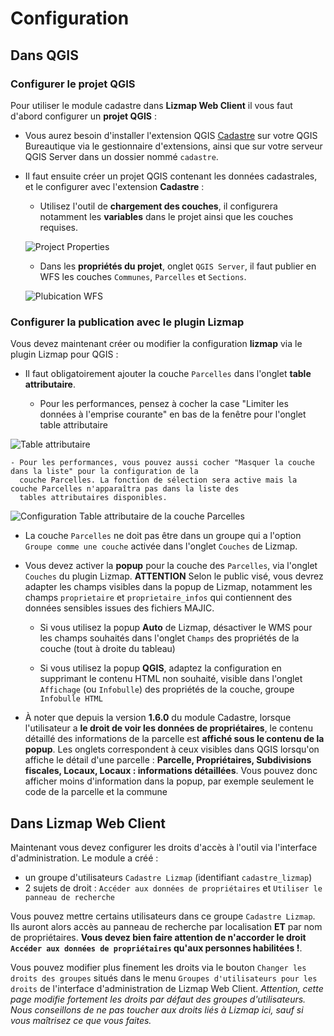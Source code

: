 # Configuration

## Dans QGIS

### Configurer le projet QGIS

Pour utiliser le module cadastre dans **Lizmap Web Client** il vous faut d'abord configurer un **projet QGIS** :

* Vous aurez besoin d'installer l'extension QGIS [Cadastre](https://github.com/3liz/QgisCadastrePlugin)
sur votre QGIS Bureautique via le gestionnaire d'extensions, ainsi que sur votre serveur QGIS Server
dans un dossier nommé `cadastre`.

* Il faut ensuite créer un projet QGIS contenant les données cadastrales, et le configurer
avec l'extension **Cadastre** :

    - Utilisez l'outil de **chargement des couches**, il configurera notamment les **variables** dans le projet
  ainsi que les couches requises.

    ![Project Properties](media/load_data.png)

    - Dans les **propriétés du projet**, onglet `QGIS Server`, il faut publier en WFS les couches
  `Communes`, `Parcelles` et `Sections`.

    ![Plubication WFS](media/wfs_properties.png)

### Configurer la publication avec le plugin Lizmap

Vous devez maintenant créer ou modifier la configuration **lizmap** via le plugin Lizmap pour QGIS :

* Il faut obligatoirement ajouter la couche `Parcelles` dans l'onglet **table attributaire**.

    - Pour les performances, pensez à cocher la case "Limiter les données à l'emprise courante" en bas de la fenêtre
      pour l'onglet table attributaire

![Table attributaire](media/table_attributaire.png)

    - Pour les performances, vous pouvez aussi cocher "Masquer la couche dans la liste" pour la configuration de la
      couche Parcelles. La fonction de sélection sera active mais la couche Parcelles n'apparaîtra pas dans la liste des
      tables attributaires disponibles.

![Configuration Table attributaire de la couche Parcelles](media/table_attributaire_parcelles.png)

* La couche `Parcelles` ne doit pas être dans un groupe qui a l'option `Groupe comme une couche` activée
dans l'onglet `Couches` de Lizmap.

* Vous devez activer la **popup** pour la couche des `Parcelles`, via l'onglet `Couches` du plugin Lizmap.
**ATTENTION** Selon le public visé, vous devrez adapter les champs visibles dans la popup de Lizmap,
notamment les champs `proprietaire` et `proprietaire_infos` qui contiennent des données sensibles issues
des fichiers MAJIC.

    - Si vous utilisez la popup **Auto** de Lizmap, désactiver le WMS pour les champs souhaités dans l'onglet
    `Champs` des propriétés de la couche (tout à droite du tableau)

    - Si vous utilisez la popup **QGIS**, adaptez la configuration en supprimant le contenu HTML non souhaité,
    visible dans l'onglet `Affichage` (ou `Infobulle`) des propriétés de la couche, groupe `Infobulle HTML`

* À noter que depuis la version **1.6.0** du module Cadastre, lorsque l'utilisateur a
**le droit de voir les données de propriétaires**, le contenu détaillé des informations de la parcelle est
**affiché sous le contenu de la popup**. Les onglets correspondent à ceux visibles dans QGIS lorsqu'on
affiche le détail d'une parcelle : **Parcelle, Propriétaires, Subdivisions fiscales, Locaux,
Locaux : informations détaillées**. Vous pouvez donc afficher moins d'information dans la popup,
par exemple seulement le code de la parcelle et la commune

## Dans Lizmap Web Client

Maintenant vous devez configurer les droits d'accès à l'outil via l'interface d'administration.
Le module a créé :

* un groupe d'utilisateurs `Cadastre Lizmap` (identifiant `cadastre_lizmap`)
* 2 sujets de droit : `Accéder aux données de propriétaires` et `Utiliser le panneau de recherche`

Vous pouvez mettre certains utilisateurs dans ce groupe `Cadastre Lizmap`. Ils auront alors accès
au panneau de recherche par localisation **ET** par nom de propriétaires. **Vous devez bien faire
attention de n'accorder le droit `Accéder aux données de propriétaires` qu'aux personnes habilitées !**.

Vous pouvez modifier plus finement les droits via le bouton `Changer les droits des groupes` situés
dans le menu `Groupes d'utilisateurs pour les droits` de l'interface d'administration de Lizmap Web Client.
*Attention, cette page modifie fortement les droits par défaut des groupes d'utilisateurs.
Nous conseillons de ne pas toucher aux droits liés à Lizmap ici, sauf si vous maîtrisez ce que vous faites.*

